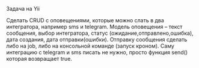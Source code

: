 Задача на Yii

Сделать CRUD с оповещениями, которые можно слать в два интегратора, например sms и telegram. Модель оповещения – текст сообщения, выбор интегратора, статус (ожидание,отправлено,ошибка), дата создания, дата отправки(ошибки). Отправку сообщения сделать либо на job, либо на консольной команде (запуск кроном). Саму интеграцию с telegram и sms писать не нужно, просто функция send() которая возвращает true.

